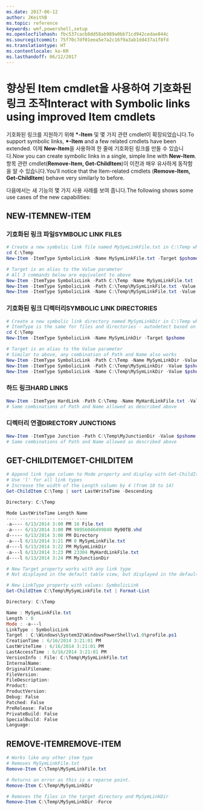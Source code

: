 ```yaml
---
ms.date: 2017-06-12
author: JKeithB
ms.topic: reference
keywords: wmf,powershell,setup
ms.openlocfilehash: fbc537cacb8dd58ab989a0bb71cd942cedae844c
ms.sourcegitcommit: 75f70c7df01eea5e7a2c16f9a3ab1dd437a1f8fd
ms.translationtype: HT
ms.contentlocale: ko-KR
ms.lasthandoff: 06/12/2017
---
```

# <a name="interact-with-symbolic-links-using-improved-item-cmdlets"></a><span data-ttu-id="17e89-102">향상된 Item cmdlet을 사용하여 기호화된 링크 조작</span><span class="sxs-lookup"><span data-stu-id="17e89-102">Interact with Symbolic links using improved Item cmdlets</span></span>

<span data-ttu-id="17e89-103">기호화된 링크를 지원하기 위해 **\*-Item** 및 몇 가지 관련 cmdlet이 확장되었습니다.</span><span class="sxs-lookup"><span data-stu-id="17e89-103">To support symbolic links, **\*-Item** and a few related cmdlets have been extended.</span></span> <span data-ttu-id="17e89-104">이제 **New-Item**을 사용하여 한 줄에 기호화된 링크를 만들 수 있습니다.</span><span class="sxs-lookup"><span data-stu-id="17e89-104">Now you can create symbolic links in a single, simple line with **New-Item**.</span></span> <span data-ttu-id="17e89-105">항목 관련 cmdlet(**Remove-Item, Get-ChildItem**)이 이전과 매우 유사하게 동작함을 알 수 있습니다.</span><span class="sxs-lookup"><span data-stu-id="17e89-105">You’ll notice that the Item-related cmdlets (**Remove-Item, Get-ChildItem**) behave very similarly to before.</span></span>

<span data-ttu-id="17e89-106">다음에서는 새 기능의 몇 가지 사용 사례를 보여 줍니다.</span><span class="sxs-lookup"><span data-stu-id="17e89-106">The following shows some use cases of the new capabilities:</span></span>

## <a name="new-item"></a><span data-ttu-id="17e89-107">NEW-ITEM</span><span class="sxs-lookup"><span data-stu-id="17e89-107">NEW-ITEM</span></span>

### <a name="symbolic-link-files"></a><span data-ttu-id="17e89-108">기호화된 링크 파일</span><span class="sxs-lookup"><span data-stu-id="17e89-108">SYMBOLIC LINK FILES</span></span>

```powershell
# Create a new symbolic link file named MySymLinkFile.txt in C:\Temp which links to $pshome\profile.ps1
cd C:\Temp
New-Item -ItemType SymbolicLink -Name MySymLinkFile.txt -Target $pshome\profile.ps1 

# Target is an alias to the Value parameter
# All 3 commands below are equivalent to above
New-Item -ItemType SymbolicLink -Path C:\Temp -Name MySymLinkFile.txt -Value $pshome\profile.ps1
New-Item -ItemType SymbolicLink -Path C:\Temp\MySymLinkFile.txt -Value $pshome\profile.ps1
New-Item -ItemType SymbolicLink -Name C:\Temp\MySymLinkFile.txt -Value $pshome\profile.ps1
```

### <a name="symbolic-link-directories"></a><span data-ttu-id="17e89-109">기호화된 링크 디렉터리</span><span class="sxs-lookup"><span data-stu-id="17e89-109">SYMBOLIC LINK DIRECTORIES</span></span>

```powershell
# Create a new symbolic link directory named MySymLinkDir in C:\Temp which links to the $pshome folder
# ItemType is the same for files and directories - autodetect based on specified target
cd C:\Temp
New-Item -ItemType SymbolicLink -Name MySymLinkDir -Target $pshome 

# Target is an alias to the Value parameter
# Similar to above, any combination of Path and Name also works
New-Item -ItemType SymbolicLink -Path C:\Temp -Name MySymLinkDir -Value $pshome
New-Item -ItemType SymbolicLink -Path C:\Temp\MySymLinkDir -Value $pshome
New-Item -ItemType SymbolicLink -Name C:\Temp\MySymLinkDir -Value $pshome
```

### <a name="hard-links"></a><span data-ttu-id="17e89-110">하드 링크</span><span class="sxs-lookup"><span data-stu-id="17e89-110">HARD LINKS</span></span>

```powershell
New-Item -ItemType HardLink -Path C:\Temp -Name MyHardLinkFile.txt -Value $pshome\profile.ps1
# Same combinations of Path and Name allowed as described above
```

### <a name="directory-junctions"></a><span data-ttu-id="17e89-111">디렉터리 연결</span><span class="sxs-lookup"><span data-stu-id="17e89-111">DIRECTORY JUNCTIONS</span></span>

```powershell
New-Item -ItemType Junction -Path C:\Temp\MyJunctionDir -Value $pshome
# Same combinations of Path and Name allowed as described above
```

## <a name="get-childitem"></a><span data-ttu-id="17e89-112">GET-CHILDITEM</span><span class="sxs-lookup"><span data-stu-id="17e89-112">GET-CHILDITEM</span></span>

```powershell
# Append link type column to Mode property and display with Get-ChildItem
# Use 'l' for all link types
# Increase the width of the Length column by 4 (from 10 to 14)
Get-ChildItem C:\Temp | sort LastWriteTime -Descending

Directory: C:\Temp

Mode LastWriteTime Length Name
---- ------------- ------ ----
-a---- 6/13/2014 3:00 PM 16 File.txt
-a---- 6/13/2014 3:00 PM 98956046499840 My90TB.vhd
d----- 6/13/2014 3:00 PM Directory
-a---l 6/13/2014 3:21 PM 0 MySymLinkFile.txt
d----l 6/13/2014 3:22 PM MySymLinkDir
-a---l 6/13/2014 3:23 PM 23304 MyHardLinkFile.txt
d----l 6/13/2014 3:24 PM MyJunctionDir

# New Target property works with any link type
# Not displayed in the default table view, but displayed in the default list view

# New LinkType property with values: SymbolicLink
Get-ChildItem C:\Temp\MySymLinkFile.txt | Format-List

Directory: C:\Temp

Name : MySymLinkFile.txt
Length : 0
Mode : -a---l
LinkType : SymbolicLink
Target : C:\Windows\System32\WindowsPowerShell\v1.0\profile.ps1
CreationTime : 6/16/2014 3:21:01 PM
LastWriteTime : 6/16/2014 3:21:01 PM
LastAccessTime : 6/16/2014 3:21:01 PM
VersionInfo : File: C:\Temp\MySymLinkFile.txt
InternalName:
OriginalFilename:
FileVersion:
FileDescription:
Product:
ProductVersion:
Debug: False
Patched: False
PreRelease: False
PrivateBuild: False
SpecialBuild: False
Language:
```

## <a name="remove-item"></a><span data-ttu-id="17e89-113">REMOVE-ITEM</span><span class="sxs-lookup"><span data-stu-id="17e89-113">REMOVE-ITEM</span></span>

```powershell
# Works like any other item type
# Removes MySymLinkFile.txt
Remove-Item C:\Temp\MySymLinkFile.txt

# Returns an error as this is a reparse point.
Remove-Item C:\Temp\MySymLinkDir

# Removes the files in the target directory and MySymLinkDir
Remove-Item C:\Temp\MySymLinkDir -Force
```

